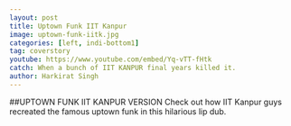 ```yaml
---
layout: post
title: Uptown Funk IIT Kanpur
image: uptown-funk-iitk.jpg
categories: [left, indi-bottom1]
tag: coverstory
youtube: https://www.youtube.com/embed/Yq-vTT-fHtk
catch: When a bunch of IIT KANPUR final years killed it.
author: Harkirat Singh
---
```

##UPTOWN FUNK IIT KANPUR VERSION
Check out how IIT Kanpur guys recreated the famous uptown funk in this hilarious lip dub.